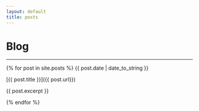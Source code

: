 ```yaml
---
layout: default
title: posts
---
```


# Blog

---

{% for post in site.posts %}
{{ post.date | date_to_string }}

[{{ post.title }}]({{ post.url}})

{{ post.excerpt }}

{% endfor %}
